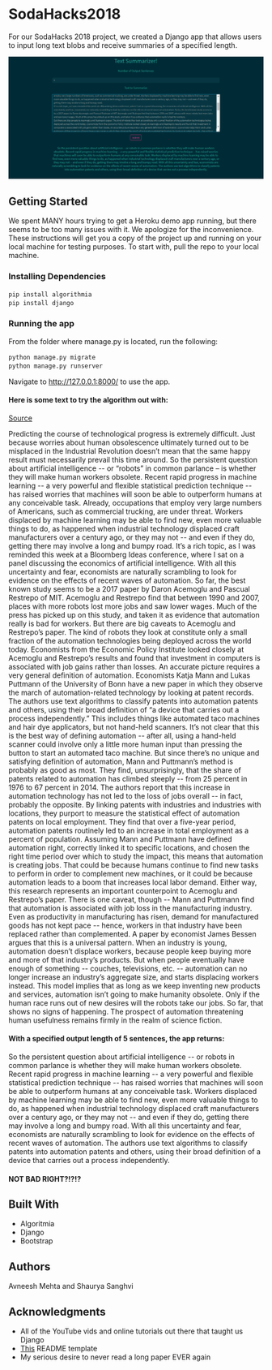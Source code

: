 # SodaHacks2018

For our SodaHacks 2018 project, we created a Django app that allows users to input long text blobs and receive summaries of a specified length.

![](./TestSummarizer.png?raw=true)

## Getting Started

We spent MANY hours trying to get a Heroku demo app running, but there seems to be too many issues with it. We apologize for the inconvenience. These instructions will get you a copy of the project up and running on your local machine for testing purposes. To start with, pull the repo to your local machine.

### Installing Dependencies

```bash
pip install algorithmia
pip install django
```

### Running the app

From the folder where manage.py is located, run the following:

```bash
python manage.py migrate
python manage.py runserver
```

Navigate to http://127.0.0.1:8000/ to use the app.

#### Here is some text to try the algorithm out with:

[Source](https://www.bloomberg.com/view/articles/2018-03-23/robots-won-t-take-all-jobs-because-humans-demand-new-things)

Predicting the course of technological progress is extremely difficult. Just because worries about human obsolescence ultimately turned out to be misplaced in the Industrial Revolution doesn’t mean that the same happy result must necessarily prevail this time around. So the persistent question about artificial intelligence -- or “robots” in common parlance – is whether they will make human workers obsolete. Recent rapid progress in machine learning -- a very powerful and flexible statistical prediction technique -- has raised worries that machines will soon be able to outperform humans at any conceivable task. Already, occupations that employ very large numbers of Americans, such as commercial trucking, are under threat. Workers displaced by machine learning may be able to find new, even more valuable things to do, as happened when industrial technology displaced craft manufacturers over a century ago, or they may not -- and even if they do, getting there may involve a long and bumpy road. It’s a rich topic, as I was reminded this week at a Bloomberg Ideas conference, where I sat on a panel discussing the economics of artificial intelligence. With all this uncertainty and fear, economists are naturally scrambling to look for evidence on the effects of recent waves of automation. So far, the best known study seems to be a 2017 paper by Daron Acemoglu and Pascual Restrepo of MIT. Acemoglu and Restrepo find that between 1990 and 2007, places with more robots lost more jobs and saw lower wages. Much of the press has picked up on this study, and taken it as evidence that automation really is bad for workers. But there are big caveats to Acemoglu and Restrepo’s paper. The kind of robots they look at constitute only a small fraction of the automation technologies being deployed across the world today. Economists from the Economic Policy Institute looked closely at Acemoglu and Restrepo’s results and found that investment in computers is associated with job gains rather than losses. An accurate picture requires a very general definition of automation. Economists Katja Mann and Lukas Puttmann of the University of Bonn have a new paper in which they observe the march of automation-related technology by looking at patent records. The authors use text algorithms to classify patents into automation patents and others, using their broad definition of “a device that carries out a process independently.” This includes things like automated taco machines and hair dye applicators, but not hand-held scanners. It’s not clear that this is the best way of defining automation -- after all, using a hand-held scanner could involve only a little more human input than pressing the button to start an automated taco machine. But since there’s no unique and satisfying definition of automation, Mann and Puttmann’s method is probably as good as most. They find, unsurprisingly, that the share of patents related to automation has climbed steeply -- from 25 percent in 1976 to 67 percent in 2014. The authors report that this increase in automation technology has not led to the loss of jobs overall -- in fact, probably the opposite. By linking patents with industries and industries with locations, they purport to measure the statistical effect of automation patents on local employment. They find that over a five-year period, automation patents routinely led to an increase in total employment as a percent of population. Assuming Mann and Puttmann have defined automation right, correctly linked it to specific locations, and chosen the right time period over which to study the impact, this means that automation is creating jobs. That could be because humans continue to find new tasks to perform in order to complement new machines, or it could be because automation leads to a boom that increases local labor demand. Either way, this research represents an important counterpoint to Acemoglu and Restrepo’s paper. There is one caveat, though -- Mann and Puttmann find that automation is associated with job loss in the manufacturing industry. Even as productivity in manufacturing has risen, demand for manufactured goods has not kept pace -- hence, workers in that industry have been replaced rather than complemented. A paper by economist James Bessen argues that this is a universal pattern. When an industry is young, automation doesn’t displace workers, because people keep buying more and more of that industry’s products. But when people eventually have enough of something -- couches, televisions, etc. -- automation can no longer increase an industry’s aggregate size, and starts displacing workers instead. This model implies that as long as we keep inventing new products and services, automation isn’t going to make humanity obsolete. Only if the human race runs out of new desires will the robots take our jobs. So far, that shows no signs of happening. The prospect of automation threatening human usefulness remains firmly in the realm of science fiction.

#### With a specified output length of 5 sentences, the app returns:

So the persistent question about artificial intelligence -- or robots in common parlance is whether they will make human workers obsolete. Recent rapid progress in machine learning -- a very powerful and flexible statistical prediction technique -- has raised worries that machines will soon be able to outperform humans at any conceivable task. Workers displaced by machine learning may be able to find new, even more valuable things to do, as happened when industrial technology displaced craft manufacturers over a century ago, or they may not -- and even if they do, getting there may involve a long and bumpy road. With all this uncertainty and fear, economists are naturally scrambling to look for evidence on the effects of recent waves of automation. The authors use text algorithms to classify patents into automation patents and others, using their broad definition of a device that carries out a process independently.

#### NOT BAD RIGHT?!?!?

## Built With

* Algoritmia
* Django
* Bootstrap

## Authors

Avneesh Mehta and Shaurya Sanghvi

## Acknowledgments

* All of the YouTube vids and online tutorials out there that taught us Django
* [This](https://gist.github.com/PurpleBooth/109311bb0361f32d87a2) README template
* My serious desire to never read a long paper EVER again
